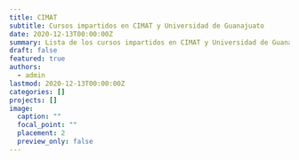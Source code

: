 ```yaml
---
title: CIMAT
subtitle: Cursos impartidos en CIMAT y Universidad de Guanajuato
date: 2020-12-13T00:00:00Z
summary: Lista de los cursos impartidos en CIMAT y Universidad de Guanajuato
draft: false
featured: true
authors:
  - admin
lastmod: 2020-12-13T00:00:00Z
categories: []
projects: []
image:
  caption: ""
  focal_point: ""
  placement: 2
  preview_only: false
---
```

